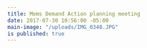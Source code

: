 ```yaml
---
title: Moms Demand Action planning meeting
date: 2017-07-30 10:56:00 -05:00
main-image: "/uploads/IMG_0348.JPG"
is published: true
---
```


